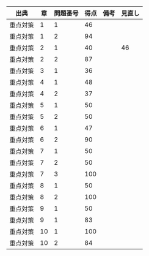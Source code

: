 | 出典     | 章 | 問題番号 | 得点 | 備考 | 見直し |
| -------- | -- | -------- | ---- | ---- | ------ |
| 重点対策 | 1  | 1        | 46   |      |        |
| 重点対策 | 1  | 2        | 94   |      |        |
| 重点対策 | 2  | 1        | 40   |      | 46     |
| 重点対策 | 2  | 2        | 87   |      |        |
| 重点対策 | 3  | 1        | 36   |      |        |
| 重点対策 | 4  | 1        | 48   |      |        |
| 重点対策 | 4  | 2        | 37   |      |        |
| 重点対策 | 5  | 1        | 50   |      |        |
| 重点対策 | 5  | 2        | 50   |      |        |
| 重点対策 | 6  | 1        | 47   |      |        |
| 重点対策 | 6  | 2        | 90   |      |        |
| 重点対策 | 7  | 1        | 50   |      |        |
| 重点対策 | 7  | 2        | 50   |      |        |
| 重点対策 | 7  | 3        | 100  |      |        |
| 重点対策 | 8  | 1        | 50   |      |        |
| 重点対策 | 8  | 2        | 100  |      |        |
| 重点対策 | 9  | 1        | 50   |      |        |
| 重点対策 | 9  | 1        | 83   |      |        |
| 重点対策 | 10 | 1        | 100  |      |        |
| 重点対策 | 10 | 2        | 84   |      |        |
